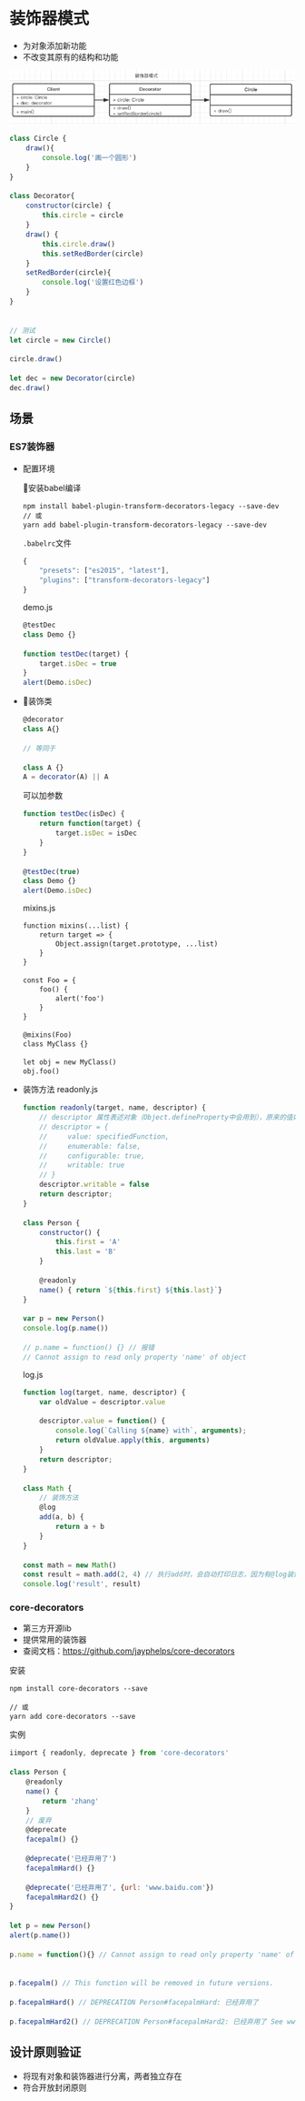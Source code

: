 # 装饰器模式

- 为对象添加新功能
- 不改变其原有的结构和功能

![类图](https://github.com/viivLgr/viivBlog/blob/master/images/uml-8.png)

```javascript
class Circle {
    draw(){
        console.log('画一个圆形')
    }
}

class Decorator{
    constructor(circle) {
        this.circle = circle
    }
    draw() {
        this.circle.draw()
        this.setRedBorder(circle)
    }
    setRedBorder(circle){
        console.log('设置红色边框')
    }
}


// 测试
let circle = new Circle()

circle.draw()

let dec = new Decorator(circle)
dec.draw()
```

## 场景

### ES7装饰器

- 配置环境

    安装babel编译

    ```shell
    npm install babel-plugin-transform-decorators-legacy --save-dev
    // 或
    yarn add babel-plugin-transform-decorators-legacy --save-dev
    ```

    `.babelrc`文件

    ```javascript
    {
        "presets": ["es2015", "latest"],
        "plugins": ["transform-decorators-legacy"]
    }
    ```

    demo.js

    ```javascript
    @testDec
    class Demo {}

    function testDec(target) {
        target.isDec = true
    }
    alert(Demo.isDec)
    ```

- 装饰类
    ```javascript
    @decorator
    class A{}

    // 等同于

    class A {}
    A = decorator(A) || A
    ```

    可以加参数

    ```javascript
    function testDec(isDec) {
        return function(target) {
            target.isDec = isDec
        }
    }

    @testDec(true)
    class Demo {}
    alert(Demo.isDec)
    ```

    mixins.js
    ```javacript
    function mixins(...list) {
        return target => {
            Object.assign(target.prototype, ...list)
        }
    }

    const Foo = {
        foo() {
            alert('foo')
        }
    }

    @mixins(Foo)
    class MyClass {}

    let obj = new MyClass()
    obj.foo()
    ```

- 装饰方法
    readonly.js
    ```javascript
    function readonly(target, name, descriptor) {
        // descriptor 属性表述对象（Object.defineProperty中会用到），原来的值如下：
        // descriptor = {
        //     value: specifiedFunction,
        //     enumerable: false,
        //     configurable: true,
        //     writable: true
        // }
        descriptor.writable = false
        return descriptor;
    }

    class Person {
        constructor() {
            this.first = 'A'
            this.last = 'B'
        }

        @readonly
        name() { return `${this.first} ${this.last}`}
    }

    var p = new Person()
    console.log(p.name())

    // p.name = function() {} // 报错
    // Cannot assign to read only property 'name' of object
    ```

    log.js
    ```javascript
    function log(target, name, descriptor) {
        var oldValue = descriptor.value

        descriptor.value = function() {
            console.log(`Calling ${name} with`, arguments);
            return oldValue.apply(this, arguments)
        }
        return descriptor;
    }

    class Math {
        // 装饰方法
        @log
        add(a, b) {
            return a + b
        }
    }

    const math = new Math()
    const result = math.add(2, 4) // 执行add时，会自动打印日志，因为有@log装饰器
    console.log('result', result)
    ```

### core-decorators

- 第三方开源lib
- 提供常用的装饰器
- 查阅文档：https://github.com/jayphelps/core-decorators

安装

```shell
npm install core-decorators --save

// 或
yarn add core-decorators --save
```

实例

```javascript
iimport { readonly, deprecate } from 'core-decorators'

class Person {
    @readonly
    name() {
        return 'zhang'
    }
    // 废弃
    @deprecate
    facepalm() {}

    @deprecate('已经弃用了')
    facepalmHard() {}

    @deprecate('已经弃用了', {url: 'www.baidu.com'})
    facepalmHard2() {}
}

let p = new Person()
alert(p.name())

p.name = function(){} // Cannot assign to read only property 'name' of object '#<Person>'


p.facepalm() // This function will be removed in future versions.

p.facepalmHard() // DEPRECATION Person#facepalmHard: 已经弃用了

p.facepalmHard2() // DEPRECATION Person#facepalmHard2: 已经弃用了 See www.baidu.com for more details.
```

## 设计原则验证

- 将现有对象和装饰器进行分离，两者独立存在
- 符合开放封闭原则